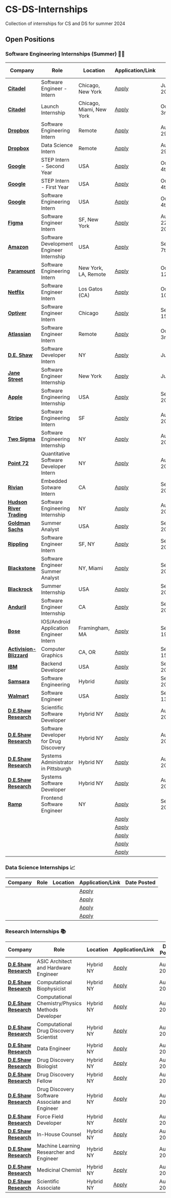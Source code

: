 
# CS-DS-Internships
Collection of internships for CS and DS for summer 2024

## Open Positions

### Software Engineering Internships (Summer) 👨‍💻

| Company | Role | Location | Application/Link | Date Posted |
| ------- | ---- | -------- | ---------------- | ----------- |
| **[Citadel](https://www.citadel.com/)** | Software Engineer - Intern | Chicago, New York | [Apply](https://www.citadel.com/careers/details/software-engineer-intern-us/) | July 5th, 2023 |
| **[Citadel](https://www.citadel.com/)** | Launch Internship | Chicago, Miami, New York | [Apply](https://www.citadel.com/careers/details/launch-internship-summer-2024/) | October 3rd, 2023 |
| **[Dropbox](https://www.dropbox.com/)** | Software Engineering Intern | Remote | [Apply](https://jobs.dropbox.com/listing/5265677) | August 29th, 2023 |
| **[Dropbox](https://www.dropbox.com/)** | Data Science Intern | Remote | [Apply](https://jobs.dropbox.com/listing/5396438) | August 29th, 2023 |
| **[Google](https://about.google/)** | STEP Intern - Second Year | USA | [Apply](https://www.google.com/about/careers/applications/jobs/results/124653568759079622-step-intern-secondyear-student-summer-2024) | October 4th, 2023 |
| **[Google](https://about.google/)** | STEP Intern - First Year | USA | [Apply](https://www.google.com/about/careers/applications/jobs/results/97288107323204294-step-intern-firstyear-student-summer-2024) | October 4th, 2023 |
| **[Google](https://about.google/)** | Software Engineering Intern | USA | [Apply](https://www.google.com/about/careers/applications/jobs/results/112724967109337798-software-engineering-intern-bs-summer-2024) | October 4th, 2023 |
| **[Figma](https://www.figma.com/design/)** | Software Engineer Intern | SF, New York | [Apply](https://boards.greenhouse.io/figma/jobs/4942607004) | August 22nd, 2023 |
| **[Amazon](https://www.aboutamazon.com/)** | Software Development Engineer Internship | USA | [Apply](https://www.amazon.jobs/en/jobs/2408098/software-development-engineer-internship-2024-us) | September 7th, 2023 |
| **[Paramount](https://www.paramount.com/)** | Software Engineering Intern | New York, LA, Remote | [Apply](https://careers.paramount.com/Paramount/job/Burbank-Software-Engineering-Intern-(Summer-2024-NYC%2C-LA-or-Remote)-CA-91505/1082274800/) | October 12th, 2023 |
| **[Netflix](https://about.netflix.com/en)** | Software Engineer Intern | Los Gatos (CA) | [Apply](https://jobs.netflix.com/jobs/298350570) | October 10th, 2023 |
| **[Optiver](https://optiver.com/)** | Software Engineer Intern | Chicago | [Apply](https://optiver.com/working-at-optiver/career-opportunities/6837103002/) | September 15th, 2023 |
| **[Atlassian](https://www.atlassian.com/)** | Software Engineer Intern | Remote | [Apply](https://www.atlassian.com/company/careers/details/10613) | October 3rd, 2023 |
| **[D.E. Shaw](https://www.deshaw.com/)** | Software Developer Intern | NY | [Apply](https://www.deshaw.com/careers/software-developer-intern-new-york-summer-2024-4803) | July, 2023 |
| **[Jane Street](https://www.janestreet.com/)** | Software Engineer Internship | New York | [Apply](https://www.janestreet.com/join-jane-street/position/6834728002/) | July, 2023|
| **[Apple](https://www.apple.com/)** | Software Engineering Internship | USA | [Apply](https://jobs.apple.com/en-us/details/200480063/software-engineering-internships) | September, 2023 |
| **[Stripe](https://stripe.com/)** | Software Engineering Intern | SF | [Apply](https://stripe.com/jobs/listing/software-engineering-intern/5297261) | August, 2023 |
| **[Two Sigma](https://www.twosigma.com/)** | Software Engineering Internship | NY | [Apply](https://careers.twosigma.com/careers/JobDetail?jobId=11991&source=LinkedIn) | August, 2023|
| **[Point 72](https://point72.com/)** | Quantitative Software Developer Intern | NY | [Apply](https://careers.point72.com/CSJobDetail?jobName=quantitative-software-developer-intern&jobCode=CSS-0011537&retURL=/CSCareerSearch) | August, 2023 |
| **[Rivian](https://rivian.com/)** | Embedded Sotware Intern | CA | [Apply](https://careers.rivian.com/careers-home/jobs/12817?lang=en-us) | September, 2023|
| **[Hudson River Trading](https://www.hudsonrivertrading.com/)** | Software Engineering Internship | NY | [Apply](https://www.hudsonrivertrading.com/careers/job/?gh_jid=5271837&req_id=447) | August, 2023 |
| **[Goldman Sachs](https://www.goldmansachs.com/index.html)** | Summer Analyst | USA | [Apply](https://www.goldmansachs.com/careers/students/programs/americas/summer-analyst-program.html) | September, 2023 |
| **[Rippling](https://www.rippling.com/)** | Software Engineer Intern | SF, NY | [Apply](https://ats.rippling.com/rippling/jobs/eed09f08-a8b2-4d7c-8f8f-16402f3f4379) | September, 2023 |
| **[Blackstone](https://www.blackstone.com/)** | Software Engineer Summer Analyst | NY, Miami | [Apply](https://blackstone.wd1.myworkdayjobs.com/en-US/Blackstone_Campus_Careers/details/XMLNAME-2024-Blackstone-Software-Engineer-Summer-Analyst_29343) | September, 2023 |
| **[Blackrock](https://www.blackrock.com/us/)** | Summer Internship | USA | [Apply](https://blackrock.tal.net/vx/lang-en-GB/mobile-0/brand-3/user-864608/xf-271a73dfe72e/candidate/so/pm/1/pl/1/opp/7894-Summer-Internship-Program-Americas/en-GB%22) | September, 2023|
| **[Anduril](https://www.anduril.com/careers/)** | Software Engineer Internship | CA | [Apply](https://jobs.lever.co/anduril/678e291a-29a7-4823-9bef-5a565660d67e) | September, 2023 |
| **[Bose](https://simplify.jobs/c/bose)** | IOS/Android Application Engineer Intern | Framingham, MA | [Apply](https://boseallaboutme.wd1.myworkdayjobs.com/en-US/Bose_Careers/job/US-MA---Framingham/iOS-or-Android-Application-Engineer-Intern_R25786) | September 19th, 2023 |
| **[Activision-Blizzard](https://simplify.jobs/c/Activision-Blizzard)** | Computer Graphics | CA, OR | [Apply](https://activision.wd1.myworkdayjobs.com/External/job/Playa-Vista/XMLNAME-2024-US-Summer-Internship---Computer-Graphics_R021264-1?utm_source=Simplify&ref=Simplify") | September 15th, 2023 |
| **[IBM](https://www.ibm.com/us-en?lnk=m&_gl=1*953yp2*_ga*MTg4MDk2Njg1OS4xNjk1MzEwMTM5*_ga_FYECCCS21D*MTY5NzE0MDExMC4zLjAuMTY5NzE0MDExMC4wLjAuMA..)** | Backend Developer | USA | [Apply](https://careers.ibm.com/job/19124488/2024-summer-intern-back-end-developer-remote/?codes=WEB_SEARCH_NA&_gl=1*194njky*_ga*MTg4MDk2Njg1OS4xNjk1MzEwMTM5*_ga_FYECCCS21D*MTY5NTMxMDEzOS4xLjEuMTY5NTMxMDIxNy4wLjAuMA..) | September, 2023 |
| **[Samsara](https://www.samsara.com/)** | Software Engineering | Hybrid | [Apply](https://app.ripplematch.com/v2/public/job/f66c09ea/details?from_page=tracking_link&tl=e976fe10) | September, 2023 |
| **[Walmart](https://corporate.walmart.com/about)** | Software Engineer | USA | [Apply](https://careers.walmart.com/us/jobs/WD1391200-2024-summer-intern-software-engineer-ii-bentonville-ar) | September 13th, 2023 |
| **[D.E.Shaw Research](https://www.deshawresearch.com/current-opportunities.html)** | Scientific Software Developer | Hybrid NY | [Apply](https://apply.deshawresearch.com/careers/Register?pipelineId=602&source=DESRES+Website) | August, 2023 |
| **[D.E.Shaw Research](https://www.deshawresearch.com/current-opportunities.html)** | Software Developer for Drug Discovery | Hybrid NY | [Apply](https://apply.deshawresearch.com/careers/Register?pipelineId=605&source=DESRES+Website) | August, 2023 |
| **[D.E.Shaw Research](https://www.deshawresearch.com/current-opportunities.html)** | Systems Administrator in Pittsburgh | Hybrid NY | [Apply](https://apply.deshawresearch.com/careers/Register?pipelineId=606&source=DESRES+Website) | August, 2023 |
| **[D.E.Shaw Research](https://www.deshawresearch.com/current-opportunities.html)** | Systems Software Developer | Hybrid NY | [Apply](https://apply.deshawresearch.com/careers/Register?pipelineId=608&source=DESRES+Website) | August, 2023 |
| **[Ramp](https://ramp.com/)** | Frontend Software Engineer | NY | [Apply](https://jobs.ashbyhq.com/ramp/bbac1615-acf4-4d27-9100-47079ab35be5/application?src=Simplify) | September, 2023 |
| **[]()** |  |  | [Apply]() |  |
| **[]()** |  |  | [Apply]() |  |
| **[]()** |  |  | [Apply]() |  |
| **[]()** |  |  | [Apply]() |  |
| **[]()** |  |  | [Apply]() |  |


### Data Science Internships 📈

| Company | Role | Location | Application/Link | Date Posted |
| ------- | ---- | -------- | ---------------- | ----------- |
| **[]()** |  |  | [Apply]() |  |
| **[]()** |  |  | [Apply]() |  |
| **[]()** |  |  | [Apply]() |  |
| **[]()** |  |  | [Apply]() |  |

### Research Internships 📚

| Company | Role | Location | Application/Link | Date Posted |
| ------- | ---- | -------- | ---------------- | ----------- |
| **[D.E.Shaw Research](https://www.deshawresearch.com/current-opportunities.html)** | ASIC Architect and Hardware Engineer | Hybrid NY | [Apply](https://apply.deshawresearch.com/careers/Register?pipelineId=614&source=DESRES+Website) | August, 2023 |
| **[D.E.Shaw Research](https://www.deshawresearch.com/current-opportunities.html)** | Computational Biophysicist | Hybrid NY | [Apply](https://apply.deshawresearch.com/careers/Register?pipelineId=567&source=DESRES+Website) | August, 2023 |
| **[D.E.Shaw Research](https://www.deshawresearch.com/current-opportunities.html)** | Computational Chemistry/Physics Methods Developer | Hybrid NY | [Apply](https://apply.deshawresearch.com/careers/Register?pipelineId=568&source=DESRES+Website) | August, 2023 |
| **[D.E.Shaw Research](https://www.deshawresearch.com/current-opportunities.html)** | Computational Drug Discovery Scientist | Hybrid NY | [Apply](https://apply.deshawresearch.com/careers/Register?pipelineId=570&source=DESRES+Website) | August, 2023 |
| **[D.E.Shaw Research](https://www.deshawresearch.com/current-opportunities.html)** | Data Engineer | Hybrid NY | [Apply](https://apply.deshawresearch.com/careers/Register?pipelineId=882&source=DESRES+Website) | August, 2023 |
| **[D.E.Shaw Research](https://www.deshawresearch.com/current-opportunities.html)** | Drug Discovery Biologist | Hybrid NY | [Apply](https://apply.deshawresearch.com/careers/Register?pipelineId=865&source=DESRES+Website) | August, 2023 |
| **[D.E.Shaw Research](https://www.deshawresearch.com/current-opportunities.html)** | Drug Discovery Fellow | Hybrid NY | [Apply](https://apply.deshawresearch.com/careers/Register?pipelineId=569&source=DESRES+Website) | August, 2023 |
| **[D.E.Shaw Research](https://www.deshawresearch.com/current-opportunities.html)** | Drug Discovery Software Associate and Engineer | Hybrid NY | [Apply](https://apply.deshawresearch.com/careers/Register?pipelineId=604&source=DESRES+Website) | August, 2023 |
| **[D.E.Shaw Research](https://www.deshawresearch.com/current-opportunities.html)** | Force Field Developer | Hybrid NY | [Apply](https://apply.deshawresearch.com/careers/Register?pipelineId=661&source=DESRES+Website) | August, 2023 |
| **[D.E.Shaw Research](https://www.deshawresearch.com/current-opportunities.html)** | In-House Counsel | Hybrid NY | [Apply](https://apply.deshawresearch.com/careers/Register?pipelineId=863&source=DESRES+Website) | August, 2023 |
| **[D.E.Shaw Research](https://www.deshawresearch.com/current-opportunities.html)** | Machine Learning Researcher and Engineer | Hybrid NY | [Apply](https://apply.deshawresearch.com/careers/Register?pipelineId=597&source=DESRES+Website) | August, 2023 |
| **[D.E.Shaw Research](https://www.deshawresearch.com/current-opportunities.html)** | Medicinal Chemist | Hybrid NY | [Apply](https://apply.deshawresearch.com/careers/Register?pipelineId=574&source=DESRES+Website) | August, 2023 |
| **[D.E.Shaw Research](https://www.deshawresearch.com/current-opportunities.html)** | Scientific Associate | Hybrid NY | [Apply](https://apply.deshawresearch.com/careers/Register?pipelineId=660&source=DESRES+Website) | August, 2023 |




